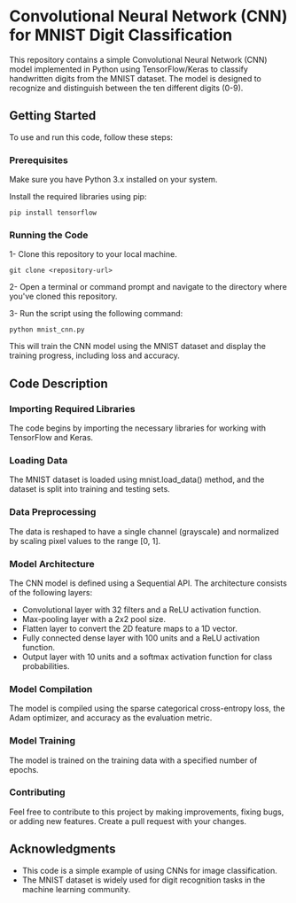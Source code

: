 # Convolutional Neural Network (CNN) for MNIST Digit Classification
This repository contains a simple Convolutional Neural Network (CNN) model implemented in Python using TensorFlow/Keras to classify handwritten digits from the MNIST dataset. The model is designed to recognize and distinguish between the ten different digits (0-9).

## Getting Started
To use and run this code, follow these steps:

### Prerequisites
Make sure you have Python 3.x installed on your system.

Install the required libraries using pip:

`pip install tensorflow`

### Running the Code

1- Clone this repository to your local machine.

`git clone <repository-url>`

2- Open a terminal or command prompt and navigate to the directory where you've cloned this repository.

3- Run the script using the following command:

`python mnist_cnn.py`

This will train the CNN model using the MNIST dataset and display the training progress, including loss and accuracy.


## Code Description

### Importing Required Libraries
The code begins by importing the necessary libraries for working with TensorFlow and Keras.

### Loading Data
The MNIST dataset is loaded using mnist.load_data() method, and the dataset is split into training and testing sets.

### Data Preprocessing
The data is reshaped to have a single channel (grayscale) and normalized by scaling pixel values to the range [0, 1].

### Model Architecture
The CNN model is defined using a Sequential API. The architecture consists of the following layers:

- Convolutional layer with 32 filters and a ReLU activation function.
- Max-pooling layer with a 2x2 pool size.
- Flatten layer to convert the 2D feature maps to a 1D vector.
- Fully connected dense layer with 100 units and a ReLU activation function.
- Output layer with 10 units and a softmax activation function for class probabilities.

### Model Compilation
The model is compiled using the sparse categorical cross-entropy loss, the Adam optimizer, and accuracy as the evaluation metric.

### Model Training
The model is trained on the training data with a specified number of epochs.

### Contributing
Feel free to contribute to this project by making improvements, fixing bugs, or adding new features. Create a pull request with your changes.

## Acknowledgments
- This code is a simple example of using CNNs for image classification.
- The MNIST dataset is widely used for digit recognition tasks in the machine learning community.
